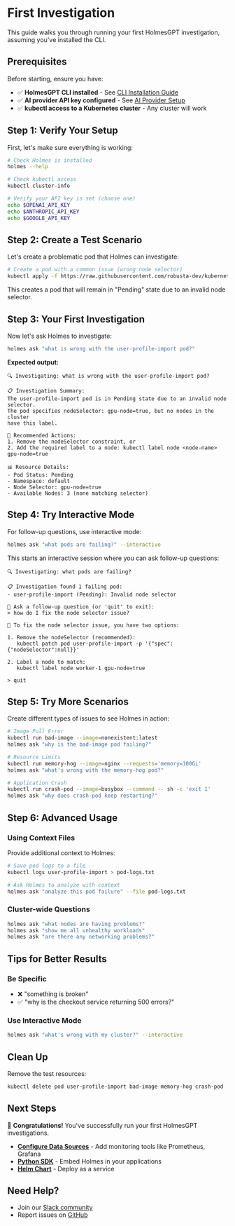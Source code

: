 # First Investigation

This guide walks you through running your first HolmesGPT investigation, assuming you've installed the CLI.

## Prerequisites

Before starting, ensure you have:

- ✅ **HolmesGPT CLI installed** - See [CLI Installation Guide](cli-installation.md)
- ✅ **AI provider API key configured** - See [AI Provider Setup](../ai-providers/index.md)
- ✅ **kubectl access to a Kubernetes cluster** - Any cluster will work

## Step 1: Verify Your Setup

First, let's make sure everything is working:

```bash
# Check Holmes is installed
holmes --help

# Check kubectl access
kubectl cluster-info

# Verify your API key is set (choose one)
echo $OPENAI_API_KEY
echo $ANTHROPIC_API_KEY
echo $GOOGLE_API_KEY
```

## Step 2: Create a Test Scenario

Let's create a problematic pod that Holmes can investigate:

```bash
# Create a pod with a common issue (wrong node selector)
kubectl apply -f https://raw.githubusercontent.com/robusta-dev/kubernetes-demos/main/pending_pods/pending_pod_node_selector.yaml
```

This creates a pod that will remain in "Pending" state due to an invalid node selector.

## Step 3: Your First Investigation

Now let's ask Holmes to investigate:

```bash
holmes ask "what is wrong with the user-profile-import pod?"
```

**Expected output:**
```
🔍 Investigating: what is wrong with the user-profile-import pod?

📋 Investigation Summary:
The user-profile-import pod is in Pending state due to an invalid node selector.
The pod specifies nodeSelector: gpu-node=true, but no nodes in the cluster
have this label.

🔧 Recommended Actions:
1. Remove the nodeSelector constraint, or
2. Add the required label to a node: kubectl label node <node-name> gpu-node=true

📊 Resource Details:
- Pod Status: Pending
- Namespace: default
- Node Selector: gpu-node=true
- Available Nodes: 3 (none matching selector)
```

## Step 4: Try Interactive Mode

For follow-up questions, use interactive mode:

```bash
holmes ask "what pods are failing?" --interactive
```

This starts an interactive session where you can ask follow-up questions:

```
🔍 Investigating: what pods are failing?

📋 Investigation found 1 failing pod:
- user-profile-import (Pending): Invalid node selector

💬 Ask a follow-up question (or 'quit' to exit):
> how do I fix the node selector issue?

🔧 To fix the node selector issue, you have two options:

1. Remove the nodeSelector (recommended):
   kubectl patch pod user-profile-import -p '{"spec":{"nodeSelector":null}}'

2. Label a node to match:
   kubectl label node worker-1 gpu-node=true

> quit
```

## Step 5: Try More Scenarios

Create different types of issues to see Holmes in action:

```bash
# Image Pull Error
kubectl run bad-image --image=nonexistent:latest
holmes ask "why is the bad-image pod failing?"

# Resource Limits
kubectl run memory-hog --image=nginx --requests='memory=100Gi'
holmes ask "what's wrong with the memory-hog pod?"

# Application Crash
kubectl run crash-pod --image=busybox --command -- sh -c 'exit 1'
holmes ask "why does crash-pod keep restarting?"
```

## Step 6: Advanced Usage

### Using Context Files

Provide additional context to Holmes:

```bash
# Save pod logs to a file
kubectl logs user-profile-import > pod-logs.txt

# Ask Holmes to analyze with context
holmes ask "analyze this pod failure" --file pod-logs.txt
```

### Cluster-wide Questions

```bash
holmes ask "what nodes are having problems?"
holmes ask "show me all unhealthy workloads"
holmes ask "are there any networking problems?"
```

## Tips for Better Results

### Be Specific
- ❌ "something is broken"
- ✅ "why is the checkout service returning 500 errors?"

### Use Interactive Mode
```bash
holmes ask "what's wrong with my cluster?" --interactive
```

## Clean Up

Remove the test resources:

```bash
kubectl delete pod user-profile-import bad-image memory-hog crash-pod
```

## Next Steps

🎉 **Congratulations!** You've successfully run your first HolmesGPT investigations.

- **[Configure Data Sources](../data-sources/index.md)** - Add monitoring tools like Prometheus, Grafana
- **[Python SDK](python-installation.md)** - Embed Holmes in your applications
- **[Helm Chart](kubernetes-installation.md)** - Deploy as a service

## Need Help?

- Join our [Slack community](https://robustacommunity.slack.com)
- Report issues on [GitHub](https://github.com/robusta-dev/holmesgpt/issues)
